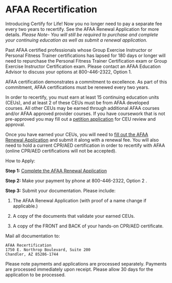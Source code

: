 # AFAA Recertification

Introducing Certify for Life! Now you no longer need to pay a separate fee every two years to recertify. See the AFAA Renewal Application for more details. *Please Note- You will still be required to purchase and complete your continuing education as well as submit a renewal application.*

Past AFAA certified professionals whose Group Exercise Instructor or Personal Fitness Trainer certifications has lapsed for 180 days or longer will need to repurchase the Personal Fitness Trainer Certification exam or Group Exercise Instructor Certification exam. Please contact an AFAA Education Advisor to discuss your options at 800-446-2322, Option 1.




AFAA certification demonstrates a commitment to excellence. As part of this commitment, AFAA certifications must be renewed every two years.

In order to recertify, you must earn at least 15 continuing education units (CEUs), and at least 2 of these CEUs must be from AFAA developed courses. All other CEUs may be earned through additional AFAA courses and/or AFAA approved provider courses. If you have coursework that is not pre-approved you may fill out a [petition application](#) for CEU review and approval.

Once you have earned your CEUs, you will need to [fill out the AFAA Renewal Application](#)  and submit it along with a renewal fee. You will also need to hold a current CPR/AED certification in order to recertify with AFAA (online CPR/AED certifications will not be accepted).

How to Apply:

**Step 1:** [Complete the AFAA Renewal Application](#)

**Step 2:** Make your payment by phone at 800-446-2322, Option 2 .

**Step 3:** Submit your documentation. Please include:

1. The AFAA Renewal Application (with proof of a name change if applicable.)

1. A copy of the documents that validate your earned CEUs.

1. A copy of the FRONT and BACK of your hands-on CPR/AED certificate.

Mail all documentation to:

```
AFAA Recertification
1750 E. Northrop Boulevard, Suite 200
Chandler, AZ 85286-1744
```

Please note payments and applications are processed separately. Payments are processed immediately upon receipt. Please allow 30 days for the application to be processed.
